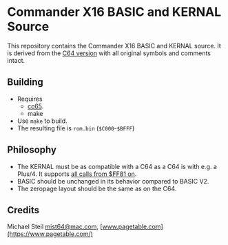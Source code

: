 # Commander X16 BASIC and KERNAL Source

This repository contains the Commander X16 BASIC and KERNAL source. It is derived from the [C64 version](https://github.com/mist64/c64rom) with all original symbols and comments intact.

## Building

* Requires
	* [cc65](https://github.com/cc65/cc65).
	* make
* Use `make` to build.
* The resulting file is `rom.bin` (`$C000`-`$BFFF`)
	
## Philosophy

* The KERNAL must be as compatible with a C64 as a C64 is with e.g. a Plus/4. It supports [all calls from $FF81 on](https://www.pagetable.com/?p=926).
* BASIC should be unchanged in its behavior compared to BASIC V2.
* The zeropage layout should be the same as on the C64.

## Credits

Michael Steil <mist64@mac.com>, [www.pagetable.com](https://www.pagetable.com/)
